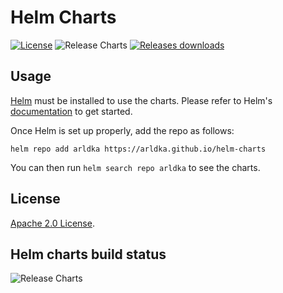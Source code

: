 # Helm Charts

[![License](https://img.shields.io/badge/License-Apache%202.0-blue.svg)](https://opensource.org/licenses/Apache-2.0) ![Release Charts](https://github.com/arldka/helm-charts/workflows/Release%20Charts/badge.svg?branch=main) [![Releases downloads](https://img.shields.io/github/downloads/arldka/helm-charts/total.svg)](https://github.com/arldka/helm-charts/releases)


## Usage

[Helm](https://helm.sh) must be installed to use the charts.
Please refer to Helm's [documentation](https://helm.sh/docs/) to get started.

Once Helm is set up properly, add the repo as follows:

```console
helm repo add arldka https://arldka.github.io/helm-charts
```

You can then run `helm search repo arldka` to see the charts.

## License

<!-- Keep full URL links to repo files because this README syncs from main to gh-pages.  -->
[Apache 2.0 License](https://github.com/arldka/helm-charts/blob/main/LICENSE).

## Helm charts build status

![Release Charts](https://github.com/arldka/helm-charts/workflows/Release%20Charts/badge.svg?branch=main)